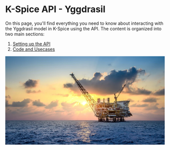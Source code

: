 # K-Spice API - Yggdrasil

On this page, you'll find everything you need to know about interacting with the Yggdrasil model in K-Spice using the API. The content is organized into two main sections:

1. [Setting up the API](https://github.com/eryksiejka47/K-Spice-API-Yggdrasil/tree/d8577bc5b86a91a7dc8de0e752d7b43da7dce225/01.%20Setup)
2. [Code and Usecases](#step-two---package-installation)


![cmd](https://github.com/eryksiejka47/K-Spice-API-Yggdrasil/blob/6e767070d359a18e75f583306ae713bbacef228a/images/yggdrasil_47.PNG)
